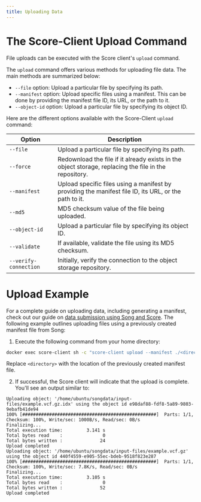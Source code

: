 ```yaml
---
title: Uploading Data
---
```


# The Score-Client Upload Command

File uploads can be executed with the Score client's `upload` command.

The `upload` command offers various methods for uploading file data. The main methods are summarized below:

- `--file` option: Upload a particular file by specifying its path.
- `--manifest` option: Upload specific files using a manifest. This can be done by providing the manifest file ID, its URL, or the path to it.
- `--object-id` option: Upload a particular file by specifying its object ID.

Here are the different options available with the Score-Client `upload` command:

| Option                | Description                                                                                           |
| --------------------- | ----------------------------------------------------------------------------------------------------- |
| `--file`              | Upload a particular file by specifying its path.                                                      |
| `--force`             | Redownload the file if it already exists in the object storage, replacing the file in the repository. |
| `--manifest`          | Upload specific files using a manifest by providing the manifest file ID, its URL, or the path to it. |
| `--md5`               | MD5 checksum value of the file being uploaded.                                                        |
| `--object-id`         | Upload a particular file by specifying its object ID.                                                 |
| `--validate`          | If available, validate the file using its MD5 checksum.                                               |
| `--verify-connection` | Initially, verify the connection to the object storage repository.                                    |

# Upload Example

For a complete guide on uploading data, including generating a manifest, check out our guide on [data submission using Song and Score](/documentation/song/user/submit/). The following example outlines uploading files using a previously created manifest file from Song:

1. Execute the following command from your home directory:

```bash
docker exec score-client sh -c "score-client upload --manifest ./<directory>/manifest.txt"
```

Replace `<directory>` with the location of the previously created manifest file.

2. If successful, the Score client will indicate that the upload is complete. You'll see an output similar to:

```shell
Uploading object: '/home/ubuntu/songdata/input-files/example.vcf.gz.idx' using the object id e98daf88-fdf8-5a89-9803-9ebafb41de94
100% [##################################################]  Parts: 1/1, Checksum: 100%, Write/sec: 1000B/s, Read/sec: 0B/s
Finalizing...
Total execution time:         3.141 s
Total bytes read    :               0
Total bytes written :              24
Upload completed
Uploading object: '/home/ubuntu/songdata/input-files/example.vcf.gz' using the object id 440f4559-e905-55ec-bdeb-9518f823e287
100% [##################################################]  Parts: 1/1, Checksum: 100%, Write/sec: 7.8K/s, Read/sec: 0B/s
Finalizing...
Total execution time:         3.105 s
Total bytes read    :               0
Total bytes written :              52
Upload completed
```
